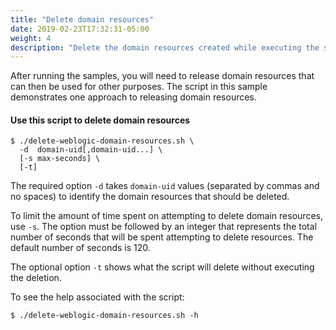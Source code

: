 ```yaml
---
title: "Delete domain resources"
date: 2019-02-23T17:32:31-05:00
weight: 4
description: "Delete the domain resources created while executing the samples."
---
```



After running the samples, you will need to release domain resources that
can then be used for other purposes. The script in this sample demonstrates one approach to releasing
domain resources.

#### Use this script to delete domain resources

```
$ ./delete-weblogic-domain-resources.sh \
  -d  domain-uid[,domain-uid...] \
  [-s max-seconds] \
  [-t]
```
The required option `-d` takes `domain-uid` values (separated
 by commas and no spaces) to identify the domain resources that should be deleted.

To limit the amount of time spent on attempting to delete domain resources, use `-s`.
The option must be followed by an integer that represents the total number of seconds
that will be spent attempting to delete resources. The default number of seconds is 120.

The optional option `-t` shows what the script will delete without executing the deletion.

To see the help associated with the script:
```
$ ./delete-weblogic-domain-resources.sh -h
```
